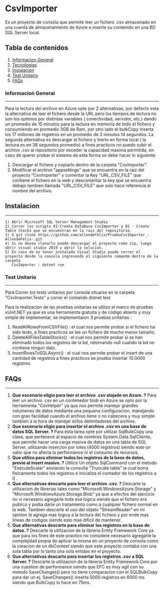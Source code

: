# CsvImporter
Es un proyecto de consola que permite leer un fichero .csv almacenado en una cuenta de almacenamiento de Azure e inserte su contenido en una BD SQL Server local. 



## Tabla de contenidos
1. [Informacion General](#general-info)
2. [Tecnologias](#technologies)
3. [Instalacion](#installation)
4. [Test Unitario](#collaboration)
5. [FAQs](#faqs)

### Informacion General
***
Para la lectura del archivo en Azure opte por 2 alternativas, por defecto esta la alternativa de leer el fichero desde la URL pero los tiempos de lectura no son los optimos por distintas variables ( conectividad, servidor, etc.) dando un promedio de 15 minutos para la lectura en memoria de todo el fichero y consumiendo en promedio 3GB de Ram,
por otro lado el bulkCopy inserta los 17 millones de registros en un promedio de 3 minutos 14 segundos.
La segunda alternativa es descargar el fichero y leerlo en forma local ( la lectura es en 38 segundos promedio) a fines practicos no puedo subir el archivo .csv al repositorio por exceder la capacidad maxima permitida, en caso de querer probar el sistema de esta forma se debe hacer lo siguiente:
1) Descargar el fichero y copiarlo dentro de la carpeta "CsvImporter".
2) Modificar el archivo "appsettings" que se encuentra en la raiz del proyecto "CsvImporter" y comentar la Key "URL_CSV_FILE" que contiene el fichero en la web y descomentar la key que se encuentra debajo tambien llamada "URL_CSV_FILE" que solo hace referencia al nombre del archivo.

## Instalacion
*** 
```
1) Abrir Microsoft SQL Server Management Studio
2) Correr los scripts 01-Create DataBase CsvImporter y 02 - Create Table Stocks que se encuentran en la raiz del repositorio.
3) $ git clone https://github.com/allendefelix/PruebaCsvImporter_-AllendeFelix-.git
4) Si no desea clonarlo puede descargar el proyecto como zip, luego abrir visual studio 2019 y abrir la solucion. 
5) En caso de no tener instalado Visual Studio puede correr el proyecto desde la consola ingresando el siguiente comando dentro de la carpeta
   CsvImporter : dotnet run 
```
### Test Unitario
***
Para Correr los tests unitarios por consola situarse en la carpeta "CsvImporter.Tests" y correr el comando dotnet test

Para la realizacion de las pruebas unitarias se utilizo el marco de pruebas xUnit.NET ya que es una herramienta gratuita y de código abierto y muy simple de implementar, se implementaron 3 pruebas unitarias :
1) ReadAllRowsFromCSVFile() : el cual nos permite probar si el fichero ha sido leido, a fines practicos se lee un fichero de mucho menor tamaño.
2) DeleteAllFilesTableStocks() : el cual nos permite probar si se han eliminado todos los registros de la bd, retornando null cuando la bd no contiene ningun dato.
3) InsertRowsToSQLAsync() : el cual nos permite probar el insert de una cantidad de registros a fines practicos se prueba insertar 10.0000 registros.
## FAQs
***
1. **Que escenario eligio para leer el archivo .csv alojado en Azure. ?**
Para leer un archivo .csv en un contenedor blob en Azure se opto por la herramienta "CsvHelper" ya que nos permite manejar grandes volumenes de datos mediante una pequena configuracion, manejando con gran facilidad cuando el archivo tiene o no cabecera y muy simple tambien a la hora de manejar el/los delimitadores del archivo.
2. __Que escenario eligio para insertar el archivo .csv en una base de datos SQL Server. ?__ 
Para esta tarea opte por utilizar SqlBulkCopy una clase, que pertenece al espacio de nombres System.Data.SqlCliente, que permite hacer una carga masiva de datos en una tabla de SQL Server, utilizando insercion por lotes (4000 registros) siendo este un valor que no afecta la performance ni el consumo de recursos.
3. **Que utilizo para eliminar todos los registros de la base de datos, previo al insert masivo. ?**
Utilice Un objeto SqlCommand con el metodo "ExecuteScalar" enviando la consulta "Truncate table" la cual borra fisicamente todos los registros e inicializa el contador de los registros a 0 .
4. **Que alternativas descarto para leer el archivo .csv. ?**
Descarte la utilizacion de librerias tales como "Microsoft.WindowsAzure.Storage" y "Microsoft.WindowsAzure.Storage.Blob" ya que a efectos del ejercicio no vi necesario agregarle toda esa logica siendo que el fichero era publico y podia darle un tratamiento como a cualquier fichero normal en la web.
Tambien descarte el uso del objeto "StreamReader" en mi opinion le agrega mas logica a la lectura del fichero y por ende mas lineas de codigos siendo esto mas dificil de mantener.
5. **Que alternativas descarto para eliminar los registros en la base de datos. ?**
Descarte la utilizacion de la  libreria Entity Framework Core ya que para los fines de este practico no considere necesario agregarle la complejidad propia de aplicar la misma en un proyecto de consola como la creacion de un dbContext siendo que este proyecto contaba con una sola tabla por lo tanto una sola entidas en el proyecto.
6. **Que alternativas descarto para insertar los registros .csv a SQL Server. ?**
Descarte la utilizacion de la  libreria Entity Framework Core por una cuestion de performance siendo que EFC es muy agil con su metodo SaveChanges() pero no tiene comparacion con el SQLBulkCopy para dar un ej. SaveChanges() inserta 5000 registros en 6000 ms siendo que BulkCopy lo hace en 75ms.
